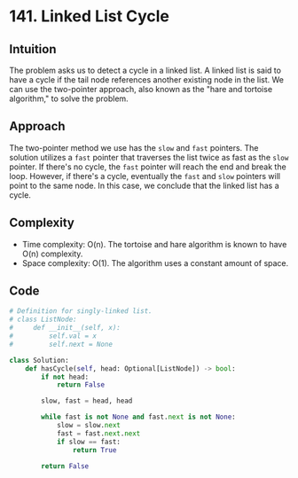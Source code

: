 # 141. Linked List Cycle

## Intuition
The problem asks us to detect a cycle in a linked list. A linked list is said to have a cycle if the tail node references another existing node in the list. We can use the two-pointer approach, also known as the "hare and tortoise algorithm," to solve the problem.

## Approach
The two-pointer method we use has the `slow` and `fast` pointers. The solution utilizes a `fast` pointer that traverses the list twice as fast as the `slow` pointer. If there's no cycle, the `fast` pointer will reach the end and break the loop. However, if there's a cycle, eventually the `fast` and `slow` pointers will point to the same node. In this case, we conclude that the linked list has a cycle.

## Complexity
- Time complexity: O(n). The tortoise and hare algorithm is known to have O(n) complexity.
- Space complexity: O(1). The algorithm uses a constant amount of space.

## Code
```python
# Definition for singly-linked list.
# class ListNode:
#     def __init__(self, x):
#         self.val = x
#         self.next = None

class Solution:
    def hasCycle(self, head: Optional[ListNode]) -> bool:
        if not head:
            return False

        slow, fast = head, head

        while fast is not None and fast.next is not None:
            slow = slow.next
            fast = fast.next.next
            if slow == fast:
                return True
        
        return False 
```